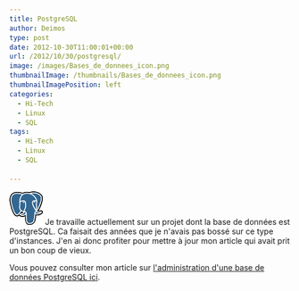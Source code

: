 ```yaml
---
title: PostgreSQL
author: Deimos
type: post
date: 2012-10-30T11:00:01+00:00
url: /2012/10/30/postgresql/
image: /images/Bases_de_donnees_icon.png
thumbnailImage: /thumbnails/Bases_de_donnees_icon.png
thumbnailImagePosition: left
categories:
  - Hi-Tech
  - Linux
  - SQL
tags:
  - Hi-Tech
  - Linux
  - SQL

---
```

![Bases_de_donnees_icon](/images/Bases_de_donnees_icon.png)
Je travaille actuellement sur un projet dont la base de données est PostgreSQL. Ca faisait des années que je n'avais pas bossé sur ce type d'instances. J'en ai donc profiter pour mettre à jour mon article qui avait prit un bon coup de vieux.

Vous pouvez consulter mon article sur [l'administration d'une base de données PostgreSQL ici](http://wiki.deimos.fr/Installation_et_configuration_de_PostgreSQL).